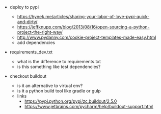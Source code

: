 - deploy to pypi
  - https://hynek.me/articles/sharing-your-labor-of-love-pypi-quick-and-dirty/
  - https://jeffknupp.com/blog/2013/08/16/open-sourcing-a-python-project-the-right-way/
  - http://www.pydanny.com/cookie-project-templates-made-easy.html
  - add dependencies

- requirements_dev.txt
  - what is the difference to requirements.txt
  - is this something like test dependencies?

- checkout buildout
  - is it an alternative to virtual env?
  - is it a python build tool like gradle or gulp
  - links
    - https://pypi.python.org/pypi/zc.buildout/2.5.0
    - https://www.jetbrains.com/pycharm/help/buildout-support.html